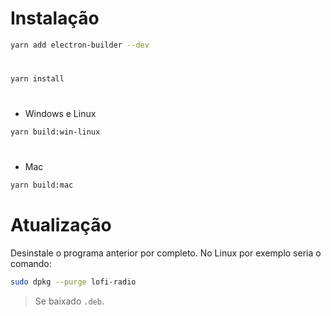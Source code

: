 # Instalação

```bash
yarn add electron-builder --dev
```

#

```bash
yarn install
```

#

- Windows e Linux

```bash
yarn build:win-linux
```

#

- Mac

```bash
yarn build:mac
```

# Atualização

Desinstale o programa anterior por completo.
No Linux por exemplo seria o comando:

```bash
sudo dpkg --purge lofi-radio
```

> Se baixado `.deb`.
